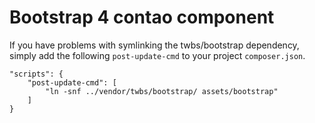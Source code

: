 # Bootstrap 4 contao component

If you have problems with symlinking the twbs/bootstrap dependency, simply add the following `post-update-cmd` to your project `composer.json`.

```
"scripts": {
    "post-update-cmd": [
        "ln -snf ../vendor/twbs/bootstrap/ assets/bootstrap"
    ]
}
```


